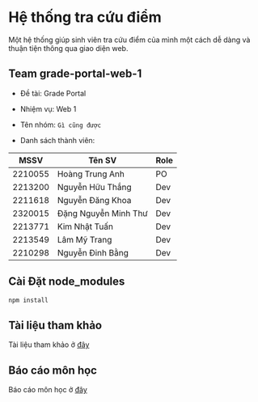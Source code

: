 # Hệ thống tra cứu điểm
Một hệ thống giúp sinh viên tra cứu điểm của mình một cách dễ dàng và thuận tiện thông qua giao diện web.

## Team grade-portal-web-1

- Đề tài: Grade Portal
- Nhiệm vụ: Web 1
- Tên nhóm: `Gì cũng được`

- Danh sách thành viên:

| MSSV    | Tên SV               | Role |
| ------- | -------------------- | ---- |
| 2210055 | Hoàng Trung Anh      | PO   |
| 2213200 | Nguyễn Hữu Thắng     | Dev  |
| 2211618 | Nguyễn Đăng Khoa     | Dev  |
| 2320015 | Đặng Nguyễn Minh Thư | Dev  |
| 2213771 | Kim Nhật Tuấn        | Dev  |
| 2213549 | Lâm Mỹ Trang         | Dev  |
| 2210298 | Nguyễn Đinh Bằng     | Dev  |

## Cài Đặt node_modules
```bash
npm install
```
## Tài liệu tham khảo

Tài liệu tham khảo ở [đây](./documents/)

## Báo cáo môn học

Báo cáo môn học ở [đây](./src/reports/)

